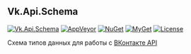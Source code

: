 ## Vk.Api.Schema
[![Vk.Api.Schema](https://avatars2.githubusercontent.com/u/31795701?v=4&s=20)](https://vk.com/dev) [![AppVeyor](https://img.shields.io/appveyor/ci/extremecodetv48351/vk-api-schema/master.svg?style=flat-square)](https://ci.appveyor.com/project/extremecodetv48351/vk-api-schema) [![NuGet](https://img.shields.io/nuget/v/Vk.Api.Schema.svg?style=flat-square)](https://www.nuget.org/packages/Vk.Api.Schema/) [![MyGet](https://img.shields.io/myget/vk-api-schema/v/Vk.Api.Schema.svg?style=flat-square)](https://www.myget.org/feed/vk-api-schema/package/nuget/Vk.Api.Schema) [![License](https://img.shields.io/badge/license-MIT-blue.svg?style=flat-square)](https://github.com/VkSharp/Vk.Api.Schema/blob/master/LICENSE)

Схема типов данных для работы с [ВКонтакте API](https://vk.com/dev)
